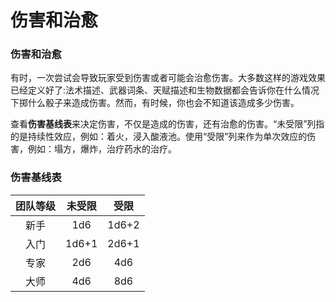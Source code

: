 # 伤害和治愈

### 伤害和治愈

有时，一次尝试会导致玩家受到伤害或者可能会治愈伤害。大多数这样的游戏效果已经定义好了:法术描述、武器词条、天赋描述和生物数据都会告诉你在什么情况下掷什么骰子来造成伤害。然而，有时候，你也会不知道该造成多少伤害。

查看**伤害基线表**来决定伤害，不仅是造成的伤害，还有治愈的伤害。“未受限”列指的是持续性效应，例如：着火，浸入酸液池。使用“受限”列来作为单次效应的伤害，例如：塌方，爆炸，治疗药水的治疗。

### 伤害基线表

<table>
<thead>
<tr class="header">
<th style="TEXT-ALIGN: center">团队等级</th>
<th style="TEXT-ALIGN: center">未受限</th>
<th style="TEXT-ALIGN: center">受限</th>
</tr>
</thead>
<tbody>
<tr class="odd">
<td style="TEXT-ALIGN: center">新手</td>
<td style="TEXT-ALIGN: center">1d6</td>
<td style="TEXT-ALIGN: center">1d6+2</td>
</tr>
<tr class="even">
<td style="TEXT-ALIGN: center">入门</td>
<td style="TEXT-ALIGN: center">1d6+1</td>
<td style="TEXT-ALIGN: center">2d6+1</td>
</tr>
<tr class="odd">
<td style="TEXT-ALIGN: center">专家</td>
<td style="TEXT-ALIGN: center">2d6</td>
<td style="TEXT-ALIGN: center">4d6</td>
</tr>
<tr class="even">
<td style="TEXT-ALIGN: center">大师</td>
<td style="TEXT-ALIGN: center">4d6</td>
<td style="TEXT-ALIGN: center">8d6</td>
</tr>
</tbody>
</table>
